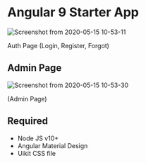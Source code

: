 # Angular 9 Starter App


![Screenshot from 2020-05-15 10-53-11](https://user-images.githubusercontent.com/5952503/82009864-ab392380-969a-11ea-8415-2975973183d3.png)

Auth Page (Login, Register, Forgot)

## Admin Page

![Screenshot from 2020-05-15 10-53-30](https://user-images.githubusercontent.com/5952503/82009886-b8561280-969a-11ea-9e0d-18a3aac73a14.png)

(Admin Page)


## Required

- Node JS v10+
- Angular Material Design
- Uikit CSS file

